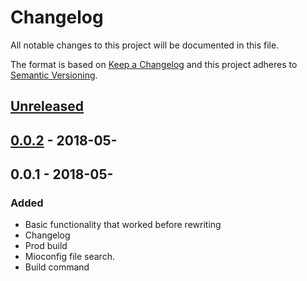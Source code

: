 # Changelog

All notable changes to this project will be documented in this file.

The format is based on [Keep a Changelog](http://keepachangelog.com/en/1.0.0/)
and this project adheres to [Semantic Versioning](http://semver.org/spec/v2.0.0.html).

## [Unreleased]

## [0.0.2] - 2018-05-

## 0.0.1 - 2018-05-

### Added

* Basic functionality that worked before rewriting
* Changelog
* Prod build
* Mioconfig file search.
* Build command

[Unreleased]: https://github.com/miolabs/miojs-cli/compare/v1.0.0...HEAD
[0.0.2]:  https://github.com/miolabs/miojs-cli/compare/v0.0.1...v0.0.2